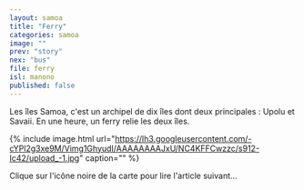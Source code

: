 ```yaml
---
layout: samoa
title: "Ferry"
categories: samoa
image: ""
prev: "story"
nex: "bus"
file: ferry
isl: manono
published: false
---
```


Les îles Samoa, c'est un archipel de dix îles dont deux principales : Upolu et Savaii. En une heure, un ferry relie les deux îles. 

{% include image.html url="https://lh3.googleusercontent.com/-cYPl2g3xe9M/Vimg1GhyudI/AAAAAAAAJxU/NC4KFFCwzzc/s912-Ic42/upload_-1.jpg" caption="" %}

Clique sur l'icône noire de la carte pour lire l'article suivant...
